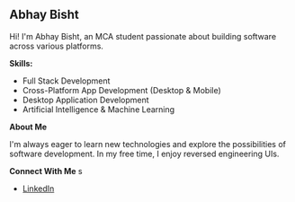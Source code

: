## Abhay Bisht ‍

Hi! I'm Abhay Bisht, an MCA student passionate about building software across various platforms.  

**Skills:**

* Full Stack Development 
* Cross-Platform App Development (Desktop & Mobile)
* Desktop Application Development ️
* Artificial Intelligence & Machine Learning 

**About Me** 

I'm always eager to learn new technologies and explore the possibilities of software development.  In my free time, I enjoy reversed engineering UIs.

**Connect With Me** s

* [LinkedIn](https://www.linkedin.com/in/abhay-bisht-5b54521a8)

<!--
**Projects** (Optional)
If you have any public projects on GitHub, you can list them here with a brief description and links to the repositories. 
-->
